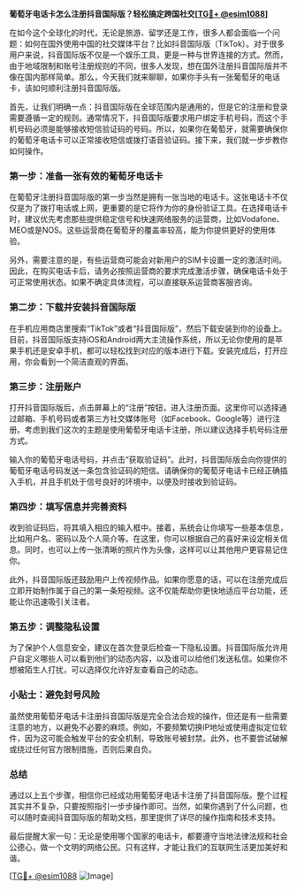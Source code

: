 **葡萄牙电话卡怎么注册抖音国际版？轻松搞定跨国社交[[TG💪+ @esim1088](https://t.me/s/esim1088)]**

在如今这个全球化的时代，无论是旅游、留学还是工作，很多人都会面临一个问题：如何在国外使用中国的社交媒体平台？比如抖音国际版（TikTok）。对于很多用户来说，抖音国际版不仅是一个娱乐工具，更是一种与世界连接的方式。然而，由于地域限制和账号注册规则的不同，很多人发现，想在国外注册抖音国际版并不像在国内那样简单。那么，今天我们就来聊聊，如果你手头有一张葡萄牙的电话卡，该如何顺利注册抖音国际版。

首先，让我们明确一点：抖音国际版在全球范围内是通用的，但是它的注册和登录需要遵循一定的规则。通常情况下，抖音国际版要求用户绑定手机号码，而这个手机号码必须是能够接收短信验证码的号码。所以，如果你在葡萄牙，就需要确保你的葡萄牙电话卡可以正常接收短信或拨打语音验证码。接下来，我们就一步步教你如何操作。

### 第一步：准备一张有效的葡萄牙电话卡

在葡萄牙注册抖音国际版的第一步当然是拥有一张当地的电话卡。这张电话卡不仅仅是为了拨打电话或上网，更重要的是它将作为你的身份验证工具。在选择电话卡时，建议优先考虑那些提供稳定信号和快速网络服务的运营商，比如Vodafone、MEO或是NOS。这些运营商在葡萄牙的覆盖率较高，能为你提供更好的使用体验。

另外，需要注意的是，有些运营商可能会对新用户的SIM卡设置一定的激活时间。因此，在购买电话卡后，请务必按照运营商的要求完成激活步骤，确保电话卡处于可正常使用状态。如果不确定具体流程，可以直接联系运营商客服咨询。

### 第二步：下载并安装抖音国际版

在手机应用商店里搜索“TikTok”或者“抖音国际版”，然后下载安装到你的设备上。目前，抖音国际版支持iOS和Android两大主流操作系统，所以无论你使用的是苹果手机还是安卓手机，都可以轻松找到对应的版本进行下载。安装完成后，打开应用，你会看到一个简洁直观的界面。

### 第三步：注册账户

打开抖音国际版后，点击屏幕上的“注册”按钮，进入注册页面。这里你可以选择通过邮箱、手机号码或者第三方社交媒体账号（如Facebook、Google等）进行注册。考虑到我们这次的主题是使用葡萄牙电话卡注册，所以建议选择手机号码注册方式。

输入你的葡萄牙电话号码，并点击“获取验证码”。此时，抖音国际版会向你提供的葡萄牙电话号码发送一条包含验证码的短信。请确保你的葡萄牙电话卡已经正确插入手机，并且手机处于信号良好的环境中，以便及时接收到验证码。

### 第四步：填写信息并完善资料

收到验证码后，将其填入相应的输入框中。接着，系统会让你填写一些基本信息，比如用户名、密码以及个人简介等。在这里，你可以根据自己的喜好来设定相关信息。同时，也可以上传一张清晰的照片作为头像，这样可以让其他用户更容易记住你。

此外，抖音国际版还鼓励用户上传视频作品。如果你愿意的话，可以在注册完成后立即开始制作属于自己的第一条短视频。这不仅能帮助你更快地适应平台功能，还能让你迅速吸引关注者。

### 第五步：调整隐私设置

为了保护个人信息安全，建议在首次登录后检查一下隐私设置。抖音国际版允许用户自定义哪些人可以看到他们的动态内容，以及谁可以给他们发送私信。如果你不想被陌生人打扰，可以选择仅允许好友查看自己的动态。

### 小贴士：避免封号风险

虽然使用葡萄牙电话卡注册抖音国际版是完全合法合规的操作，但还是有一些需要注意的地方，以避免不必要的麻烦。例如，不要频繁切换IP地址或使用虚拟定位软件，因为这可能会触发平台的安全机制，导致账号被封禁。此外，也不要尝试破解或绕过任何官方限制措施，否则后果自负。

### 总结

通过以上五个步骤，相信你已经成功用葡萄牙电话卡注册了抖音国际版。整个过程其实并不复杂，只要按照指引一步步操作即可。当然，如果你遇到了什么问题，也可以随时查阅抖音国际版的帮助文档，那里提供了详尽的操作指南和技术支持。

最后提醒大家一句：无论是使用哪个国家的电话卡，都要遵守当地法律法规和社会公德心，做一个文明的网络公民。只有这样，才能让我们的互联网生活更加美好和谐。

[[TG💪+ @esim1088](https://t.me/s/esim1088) ![Image](https://i.postimg.cc/4NQfJmqS/Snipaste-2025-05-13-00-14-12.png)]